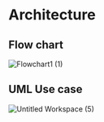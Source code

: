 # Architecture
## Flow chart
![Flowchart1 (1)](https://user-images.githubusercontent.com/89698000/132567227-09aa32d3-9fd8-46e0-ad41-43367582048a.jpg)
## UML Use case
![Untitled Workspace (5)](https://user-images.githubusercontent.com/89698000/132359625-59a60ead-ddf0-48d5-a03b-39c03fbb2a1d.jpg)
